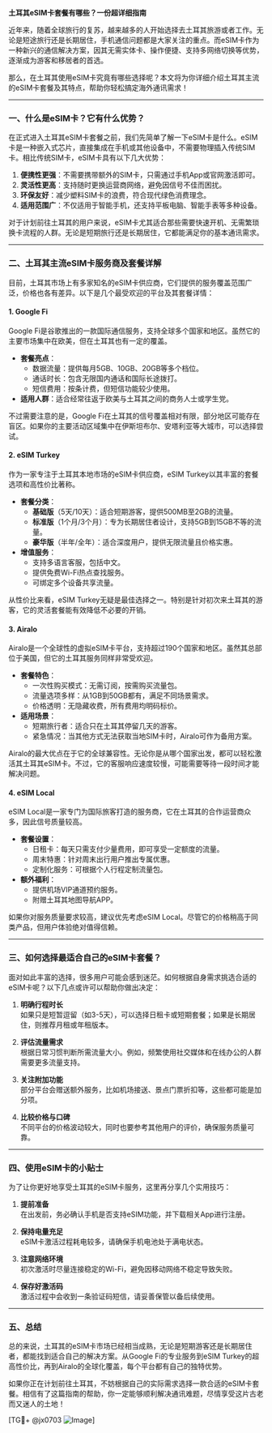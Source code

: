 **土耳其eSIM卡套餐有哪些？一份超详细指南**

近年来，随着全球旅行的复苏，越来越多的人开始选择去土耳其旅游或者工作。无论是短途旅行还是长期居住，手机通信问题都是大家关注的重点。而eSIM卡作为一种新兴的通信解决方案，因其无需实体卡、操作便捷、支持多网络切换等优势，逐渐成为游客和移居者的首选。

那么，在土耳其使用eSIM卡究竟有哪些选择呢？本文将为你详细介绍土耳其主流的eSIM卡套餐及其特点，帮助你轻松搞定海外通讯需求！

---

### **一、什么是eSIM卡？它有什么优势？**

在正式进入土耳其eSIM卡套餐之前，我们先简单了解一下eSIM卡是什么。eSIM卡是一种嵌入式芯片，直接集成在手机或其他设备中，不需要物理插入传统SIM卡。相比传统SIM卡，eSIM卡具有以下几大优势：

1. **便携性更强**：不需要携带额外的SIM卡，只需通过手机App或官网激活即可。
2. **灵活性更高**：支持随时更换运营商网络，避免因信号不佳而困扰。
3. **环保友好**：减少塑料SIM卡的浪费，符合现代绿色消费理念。
4. **适用范围广**：不仅适用于智能手机，还支持平板电脑、智能手表等多种设备。

对于计划前往土耳其的用户来说，eSIM卡尤其适合那些需要快速开机、无需繁琐换卡流程的人群。无论是短期旅行还是长期居住，它都能满足你的基本通讯需求。

---

### **二、土耳其主流eSIM卡服务商及套餐详解**

目前，土耳其市场上有多家知名的eSIM卡供应商，它们提供的服务覆盖范围广泛，价格也各有差异。以下是几个最受欢迎的平台及其套餐详情：

#### **1. Google Fi**
Google Fi是谷歌推出的一款国际通信服务，支持全球多个国家和地区。虽然它的主要市场集中在欧美，但在土耳其也有一定的覆盖。

- **套餐亮点**：
  - 数据流量：提供每月5GB、10GB、20GB等多个档位。
  - 通话时长：包含无限国内通话和国际长途拨打。
  - 短信费用：按条计费，但短信功能较少使用。
- **适用人群**：适合经常往返于欧美与土耳其之间的商务人士或学生党。

不过需要注意的是，Google Fi在土耳其的信号覆盖相对有限，部分地区可能存在盲区。如果你的主要活动区域集中在伊斯坦布尔、安塔利亚等大城市，可以选择尝试。

#### **2. eSIM Turkey**
作为一家专注于土耳其本地市场的eSIM卡供应商，eSIM Turkey以其丰富的套餐选项和高性价比著称。

- **套餐分类**：
  - **基础版**（5天/10天）：适合短期游客，提供500MB至2GB的流量。
  - **标准版**（1个月/3个月）：专为长期居住者设计，支持5GB到15GB不等的流量。
  - **豪华版**（半年/全年）：适合深度用户，提供无限流量且价格实惠。
- **增值服务**：
  - 支持多语言客服，包括中文。
  - 提供免费Wi-Fi热点查找服务。
  - 可绑定多个设备共享流量。

从性价比来看，eSIM Turkey无疑是最佳选择之一。特别是针对初次来土耳其的游客，它的灵活套餐能有效降低不必要的开销。

#### **3. Airalo**
Airalo是一个全球性的虚拟eSIM卡平台，支持超过190个国家和地区。虽然其总部位于美国，但它的土耳其服务同样非常受欢迎。

- **套餐特色**：
  - 一次性购买模式：无需订阅，按需购买流量包。
  - 流量选项多样：从1GB到50GB都有，满足不同场景需求。
  - 价格透明：无隐藏收费，所有费用均明码标价。
- **适用场景**：
  - 短期旅行者：适合只在土耳其停留几天的游客。
  - 紧急情况：当其他方式无法获取当地SIM卡时，Airalo可作为备用方案。

Airalo的最大优点在于它的全球兼容性。无论你是从哪个国家出发，都可以轻松激活其土耳其eSIM卡。不过，它的客服响应速度较慢，可能需要等待一段时间才能解决问题。

#### **4. eSIM Local**
eSIM Local是一家专门为国际旅客打造的服务商，它在土耳其的合作运营商众多，因此信号质量较高。

- **套餐设置**：
  - 日租卡：每天只需支付少量费用，即可享受一定额度的流量。
  - 周末特惠：针对周末出行用户推出专属优惠。
  - 定制化服务：可根据个人行程定制流量包。
- **额外福利**：
  - 提供机场VIP通道预约服务。
  - 附赠土耳其地图导航APP。

如果你对服务质量要求较高，建议优先考虑eSIM Local。尽管它的价格稍高于同类产品，但用户体验绝对值得信赖。

---

### **三、如何选择最适合自己的eSIM卡套餐？**

面对如此丰富的选择，很多用户可能会感到迷茫。如何根据自身需求挑选合适的eSIM卡呢？以下几点或许可以帮助你做出决定：

1. **明确行程时长**  
   如果只是短暂逗留（如3-5天），可以选择日租卡或短期套餐；如果是长期居住，则推荐月租或年租版本。

2. **评估流量需求**  
   根据日常习惯判断所需流量大小。例如，频繁使用社交媒体和在线办公的人群需要更多流量支持。

3. **关注附加功能**  
   部分平台会赠送额外服务，比如机场接送、景点门票折扣等，这些都可能是加分项。

4. **比较价格与口碑**  
   不同平台的价格波动较大，同时也要参考其他用户的评价，确保服务质量可靠。

---

### **四、使用eSIM卡的小贴士**

为了让你更好地享受土耳其的eSIM卡服务，这里再分享几个实用技巧：

1. **提前准备**  
   在出发前，务必确认手机是否支持eSIM功能，并下载相关App进行注册。

2. **保持电量充足**  
   eSIM卡激活过程耗电较多，请确保手机电池处于满电状态。

3. **注意网络环境**  
   初次激活时尽量连接稳定的Wi-Fi，避免因移动网络不稳定导致失败。

4. **保存好激活码**  
   激活过程中会收到一条验证码短信，请妥善保管以备后续使用。

---

### **五、总结**

总的来说，土耳其的eSIM卡市场已经相当成熟，无论是短期游客还是长期居住者，都能找到适合自己的解决方案。从Google Fi的专业服务到eSIM Turkey的超高性价比，再到Airalo的全球化覆盖，每个平台都有自己的独特优势。

如果你正在计划前往土耳其，不妨根据自己的实际需求选择一款合适的eSIM卡套餐。相信有了这篇指南的帮助，你一定能够顺利解决通讯难题，尽情享受这片古老而又迷人的土地！

[TG💪+ @jx0703 ![Image](https://github.com/user-attachments/assets/dbca1d08-cadb-493c-b0ec-ad6f7a83f270)]